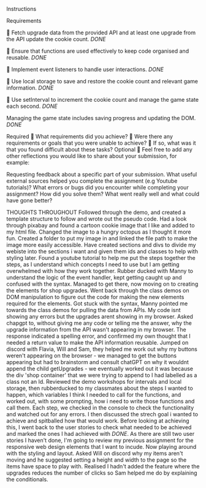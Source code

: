 Instructions

Requirements

🎯 Fetch upgrade data from the provided API and at least one upgrade from the API update the cookie count. _DONE_

🎯 Ensure that functions are used effectively to keep code organised and reusable. _DONE_

🎯 Implement event listeners to handle user interactions. _DONE_

🎯 Use local storage to save and restore the cookie count and relevant game information. _DONE_

🎯 Use setInterval to increment the cookie count and manage the game state each second. _DONE_

Managing the game state includes saving progress and updating the DOM. _DONE_

Required
🎯 What requirements did you achieve?
🎯 Were there any requirements or goals that you were unable to achieve?
🎯 If so, what was it that you found difficult about these tasks?
Optional
🏹 Feel free to add any other reflections you would like to share about your submission, for example:

Requesting feedback about a specific part of your submission.
What useful external sources helped you complete the assignment (e.g Youtube tutorials)?
What errors or bugs did you encounter while completing your assignment? How did you solve them?
What went really well and what could have gone better?

THOUGHTS THROUGHOUT
Followed through the demo, and created a template structure to follow and wrote out the pseudo code.
Had a look through pixabay and found a cartoon cookie image that I like and added to my html file.
Changed the image to a hungry octopus as I thought it more fun.
Created a folder to put my image in and linked the file path to make the image more easily accessible.
Have created sections and divs to divide my webiste into the sections i want and given them ids and classes to help with styling later.
Found a youtube tutorial to help me put the steps together the steps, as I understand which concepts I need to use but I am getting overwhelmed with how they work together.
Rubber ducked with Manny to understand the logic of the event handler, kept getting caught up and confused with the syntax. Managed to get there, now moving on to creating the elements for shop upgrades.
Went back through the class demos on DOM manipulation to figure out the code for making the new elements required for the elements.
Got stuck with the syntax, Manny pointed me towards the class demos for pulling the data from APIs. My code isnt showing any errors but the upgrades arent showing in my browser.
Asked chapgpt to, without giving me any code or telling me the answer, why the upgrade information from the API wasn't appearing in my browser. The response indicated a spelling error, and confirmed my own thought that I needed a return value to make the API information reusable.
Jumped on discord with Flavia, Will and Sam, they helped me work out why my buttons weren't appearing on the browser - we managed to get the buttons appearing but had to brainstorm and consult chatGPT on why it wouldnt append the child getUpgrades - we eventually worked out it was because the div 'shop container' that we were trying to append to I had labelled as a class not an Id.
Reviewed the demo workshops for intervals and local storage, then rubberducked to my classmates about the steps I wanted to happen, which variables I think I needed to call for the functions, and worked out, with some prompting, how i need to write those functions and call them. Each step, we checked in the console to check the functionality and watched out for any errors.
I then discussed the strech goal i wanted to achieve and spitballed how that would work. Before looking at achieving this, I went back to the user stories to check what needed to be achieved and marked the ones I had achieved with _DONE_. As there are still two user stories I haven't done, I'm going to review my previous assignment for the responsive web design elements that I want to incude.
Now playing around with the styling and layout. Asked Will on discord why my items aren't moving and he suggested setting a height and width to the page so the items have space to play with.
Realised I hadn't added the feature where the upgrades reduces the number of clicks so Sam helped me do by explaining the conditionals.

